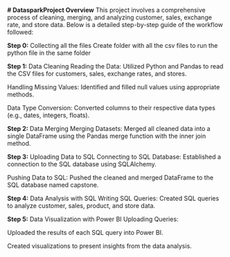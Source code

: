 **# DatasparkProject Overview** 
This project involves a comprehensive process of cleaning, merging, and analyzing customer, sales, exchange rate, and store data.
Below is a detailed step-by-step guide of the workflow followed:

**Step 0:** Collecting all the files Create folder with all the csv files to run the python file in the same folder 


**Step 1:** Data Cleaning Reading the Data: Utilized Python and Pandas to read the CSV files for customers, sales, exchange rates, and stores. 

Handling Missing Values: Identified and filled null values using appropriate methods. 

Data Type Conversion: Converted columns to their respective data types (e.g., dates, integers, floats). 


**Step 2:** Data Merging Merging Datasets: Merged all cleaned data into a single DataFrame using the Pandas merge function with the inner join method.


**Step 3:** Uploading Data to SQL Connecting to SQL Database: Established a connection to the SQL database using SQLAlchemy. 

Pushing Data to SQL: Pushed the cleaned and merged DataFrame to the SQL database named capstone.

**Step 4:** Data Analysis with SQL Writing SQL Queries: Created SQL queries to analyze customer, sales, product, and store data. 


**Step 5:** Data Visualization with Power BI Uploading Queries:

Uploaded the results of each SQL query into Power BI. 

Created visualizations to present insights from the data analysis.
